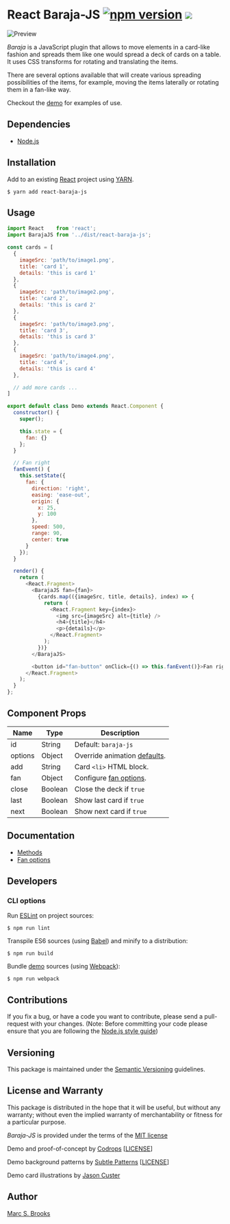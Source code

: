 # React Baraja-JS [![npm version](https://badge.fury.io/js/react-baraja-js.svg)](https://badge.fury.io/js/react-baraja-js) [![](https://img.shields.io/npm/dm/react-baraja-js)](https://www.npmjs.com/package/react-baraja-js)

![Preview](https://raw.githubusercontent.com/nuxy/baraja-js/master/package.png)

_Baraja_ is a JavaScript plugin that allows to move elements in a card-like fashion and spreads them like one would spread a deck of cards on a table.  It uses CSS transforms for rotating and translating the items.

There are several options available that will create various spreading possibilities of the items, for example, moving the items laterally or rotating them in a fan-like way.

Checkout the [demo](https://nuxy.github.io/baraja-js) for examples of use.

## Dependencies

- [Node.js](https://nodejs.org)

## Installation

Add to an existing [React](https://reactjs.org) project using [YARN](https://yarnpkg.com).

    $ yarn add react-baraja-js

## Usage

```javascript
import React    from 'react';
import BarajaJS from '../dist/react-baraja-js';

const cards = [
  {
    imageSrc: 'path/to/image1.png',
    title: 'card 1',
    details: 'this is card 1'
  },
  {
    imageSrc: 'path/to/image2.png',
    title: 'card 2',
    details: 'this is card 2'
  },
  {
    imageSrc: 'path/to/image3.png',
    title: 'card 3',
    details: 'this is card 3'
  },
  {
    imageSrc: 'path/to/image4.png',
    title: 'card 4',
    details: 'this is card 4'
  },

  // add more cards ...
]

export default class Demo extends React.Component {
  constructor() {
    super();

    this.state = {
      fan: {}
    };
  }

  // Fan right
  fanEvent() {
    this.setState({
      fan: {
        direction: 'right',
        easing: 'ease-out',
        origin: {
          x: 25,
          y: 100
        },
        speed: 500,
        range: 90,
        center: true
      }
    });
  }

  render() {
    return (
      <React.Fragment>
        <BarajaJS fan={fan}>
          {cards.map(({imageSrc, title, details}, index) => {
            return (
              <React.Fragment key={index}>
                <img src={imageSrc} alt={title} />
                <h4>{title}</h4>
                <p>{details}</p>
              </React.Fragment>
            );
          })}
        </BarajaJS>

        <button id="fan-button" onClick={() => this.fanEvent()}>Fan right</button>
      </React.Fragment>
    );
  }
};
```

## Component Props

| Name     | Type     | Description              |
|----------|----------|--------------------------|
| id       | String   | Default: `baraja-js`     |
| options  | Object   | Override animation [defaults](https://github.com/nuxy/baraja-js#global-options). |
| add      | String   | Card `<li>` HTML block.  |
| fan      | Object   | Configure [fan options](https://github.com/nuxy/baraja-js#fan-options). |
| close    | Boolean  | Close the deck if `true` |
| last     | Boolean  | Show last card if `true` |
| next     | Boolean  | Show next card if `true` |

## Documentation

- [Methods](https://github.com/nuxy/baraja-js#methods)
- [Fan options](https://github.com/nuxy/baraja-js#fan-options)

## Developers

### CLI options

Run [ESLint](https://eslint.org) on project sources:

    $ npm run lint

Transpile ES6 sources (using [Babel](https://babeljs.io)) and minify to a distribution:

    $ npm run build

Bundle [demo](https://github.com/nuxy/react-baraja-js/tree/master/demo) sources (using [Webpack](https://webpack.js.org)):

    $ npm run webpack

## Contributions

If you fix a bug, or have a code you want to contribute, please send a pull-request with your changes. (Note: Before committing your code please ensure that you are following the [Node.js style guide](https://github.com/felixge/node-style-guide))

## Versioning

This package is maintained under the [Semantic Versioning](https://semver.org) guidelines.

## License and Warranty

This package is distributed in the hope that it will be useful, but without any warranty; without even the implied warranty of merchantability or fitness for a particular purpose.

_Baraja-JS_ is provided under the terms of the [MIT license](http://www.opensource.org/licenses/mit-license.php)

Demo and proof-of-concept by [Codrops](https://www.codrops.com) [[LICENSE](http://tympanus.net/codrops/licensing)]

Demo background patterns by [Subtle Patterns](https://subtlepatterns.com) [[LICENSE](http://creativecommons.org/licenses/by-sa/3.0/deed.en_US
)]

Demo card illustrations by [Jason Custer](http://dribbble.com/jdelamancha)

## Author

[Marc S. Brooks](https://github.com/nuxy)
